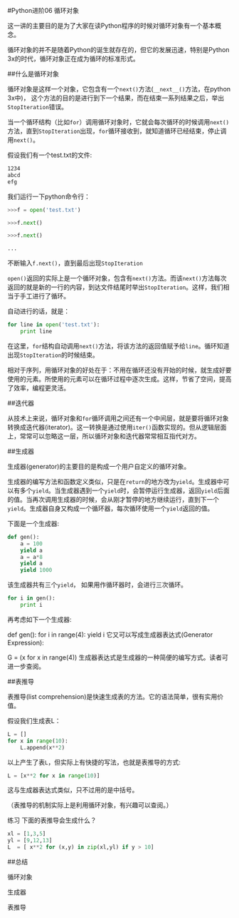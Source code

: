 #Python进阶06 循环对象



 

这一讲的主要目的是为了大家在读Python程序的时候对循环对象有一个基本概念。

循环对象的并不是随着Python的诞生就存在的，但它的发展迅速，特别是Python 3x的时代，循环对象正在成为循环的标准形式。

 

##什么是循环对象

循环对象是这样一个对象，它包含有一个`next()`方法(`__next__()`方法，在python 3x中)， 这个方法的目的是进行到下一个结果，而在结束一系列结果之后，举出`StopIteration`错误。

当一个循环结构（比如`for`）调用循环对象时，它就会每次循环的时候调用`next()`方法，直到`StopIteration`出现，`for`循环接收到，就知道循环已经结束，停止调用`next()`。

假设我们有一个test.txt的文件:
```bash
1234
abcd
efg
```
我们运行一下python命令行：
```python
>>>f = open('test.txt')

>>>f.next()

>>>f.next()

...
```

不断输入`f.next()`，直到最后出现`StopIteration`

`open()`返回的实际上是一个循环对象，包含有`next()`方法。而该`next()`方法每次返回的就是新的一行的内容，到达文件结尾时举出`StopIteration`。这样，我们相当于手工进行了循环。

自动进行的话，就是：
```python
for line in open('test.txt'):
    print line
```
在这里，`for`结构自动调用`next()`方法，将该方法的返回值赋予给`line`。循环知道出现`StopIteration`的时候结束。

 

相对于序列，用循环对象的好处在于：不用在循环还没有开始的时候，就生成好要使用的元素。所使用的元素可以在循环过程中逐次生成。这样，节省了空间，提高了效率，编程更灵活。

 

##迭代器

从技术上来说，循环对象和`for`循环调用之间还有一个中间层，就是要将循环对象转换成迭代器(iterator)。这一转换是通过使用`iter()`函数实现的。但从逻辑层面上，常常可以忽略这一层，所以循环对象和迭代器常常相互指代对方。

 

##生成器

生成器(generator)的主要目的是构成一个用户自定义的循环对象。

生成器的编写方法和函数定义类似，只是在`return`的地方改为`yield`。生成器中可以有多个`yield`。当生成器遇到一个`yield`时，会暂停运行生成器，返回`yield`后面的值。当再次调用生成器的时候，会从刚才暂停的地方继续运行，直到下一个`yield`。生成器自身又构成一个循环器，每次循环使用一个`yield`返回的值。

 

下面是一个生成器:
```python
def gen():
    a = 100
    yield a
    a = a*8
    yield a
    yield 1000
```    
该生成器共有三个`yield`， 如果用作循环器时，会进行三次循环。
```python
for i in gen():
    print i
``` 

再考虑如下一个生成器:

def gen():
    for i in range(4):
        yield i
它又可以写成生成器表达式(Generator Expression):

G = (x for x in range(4))
生成器表达式是生成器的一种简便的编写方式。读者可进一步查阅。

 

##表推导

表推导(list comprehension)是快速生成表的方法。它的语法简单，很有实用价值。

 

假设我们生成表L：
```python
L = []
for x in range(10):
    L.append(x**2)
```    
以上产生了表`L`，但实际上有快捷的写法，也就是表推导的方式:
```python
L = [x**2 for x in range(10)]
```
这与生成器表达式类似，只不过用的是中括号。

（表推导的机制实际上是利用循环对象，有兴趣可以查阅。）

 

练习 下面的表推导会生成什么？
```python
xl = [1,3,5]
yl = [9,12,13]
L  = [ x**2 for (x,y) in zip(xl,yl) if y > 10]
``` 

##总结

循环对象

生成器

表推导

 
